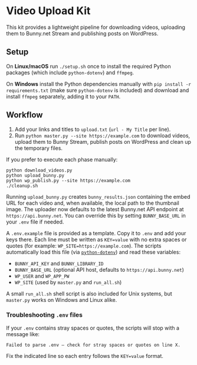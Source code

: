# Video Upload Kit

This kit provides a lightweight pipeline for downloading videos, uploading them
 to Bunny.net Stream and publishing posts on WordPress.

## Setup
On **Linux/macOS** run `./setup.sh` once to install the required Python
packages (which include `python-dotenv`) and `ffmpeg`.

On **Windows** install the Python dependencies manually with
`pip install -r requirements.txt` (make sure `python-dotenv` is included) and
download and install `ffmpeg` separately, adding it to your `PATH`.

## Workflow
1. Add your links and titles to `upload.txt` (`url - My Title` per line).
2. Run `python master.py --site https://example.com` to download videos,
   upload them to Bunny Stream, publish posts on WordPress and clean up the
   temporary files.

If you prefer to execute each phase manually:

```
python download_videos.py
python upload_bunny.py
python wp_publish.py --site https://example.com
./cleanup.sh
```

Running `upload_bunny.py` creates `bunny_results.json` containing the embed URL
for each video and, when available, the local path to the thumbnail image. The
uploader now defaults to the latest Bunny.net API endpoint at
`https://api.bunny.net`. You can override this by setting `BUNNY_BASE_URL` in
your `.env` file if needed.

A `.env.example` file is provided as a template. Copy it to `.env` and add your
keys there. Each line must be written as `KEY=value` with no extra spaces or
quotes (for example: `WP_SITE=https://example.com`). The scripts automatically
load this file (via [`python-dotenv`](https://github.com/theskumar/python-dotenv)) and
read these variables:
- `BUNNY_API_KEY` and `BUNNY_LIBRARY_ID`
- `BUNNY_BASE_URL` (optional API host, defaults to `https://api.bunny.net`)
- `WP_USER` and `WP_APP_PW`
- `WP_SITE` (used by `master.py` and `run_all.sh`)

A small `run_all.sh` shell script is also included for Unix systems, but
`master.py` works on Windows and Linux alike.

### Troubleshooting `.env` files

If your `.env` contains stray spaces or quotes, the scripts will stop with a
message like:

```
Failed to parse .env – check for stray spaces or quotes on line X.
```

Fix the indicated line so each entry follows the `KEY=value` format.
